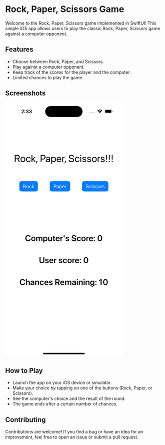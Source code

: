 # Rock, Paper, Scissors Game

Welcome to the Rock, Paper, Scissors game implemented in SwiftUI! This simple iOS app allows users to play the classic Rock, Paper, Scissors game against a computer opponent.

## Features

- Choose between Rock, Paper, and Scissors.
- Play against a computer opponent.
- Keep track of the scores for the player and the computer.
- Limited chances to play the game.

## Screenshots

<img src="https://github.com/Huss3n/IosApps/blob/main/RockPaperScissors/Screenshots/screenshot.png" width="375px" height="812px">

## How to Play
- Launch the app on your iOS device or simulator.
- Make your choice by tapping on one of the buttons (Rock, Paper, or Scissors).
- See the computer's choice and the result of the round.
- The game ends after a certain number of chances.

##  Contributing
Contributions are welcome! If you find a bug or have an idea for an improvement, feel free to open an issue or submit a pull request.
